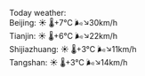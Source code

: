 Today weather:  
Beijing: ☀️ 🌡️+7°C 🌬️↘30km/h  
Tianjin: ☀️ 🌡️+6°C 🌬️↘22km/h  
Shijiazhuang: ☀️ 🌡️+3°C 🌬️↘11km/h  
Tangshan: ☀️ 🌡️+3°C 🌬️↘14km/h  
